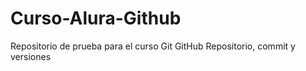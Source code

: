 # Curso-Alura-Github
Repositorio de prueba para el curso Git GitHub Repositorio, commit y versiones

